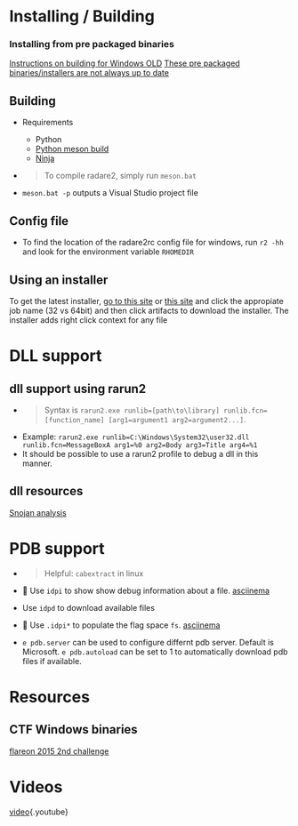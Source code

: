 <!-- TITLE: Windows reversing-->

# Installing / Building
### Installing from pre packaged binaries
[Instructions on building for Windows OLD](https://github.com/radare/radare2/blob/master/doc/windows.md)
[These pre packaged binaries/installers are not always up to date](http://radare.mikelloc.com/get/)
## Building
- Requirements
	- Python
	- [Python meson build](https://github.com/mesonbuild/meson)
	- [Ninja](https://ninja-build.org/)

- > To compile radare2, simply run `meson.bat`
- `meson.bat -p` outputs a Visual Studio project file

## Config file
- To find the location of the radare2rc config file for windows, run `r2 -hh` and look for the environment variable `RHOMEDIR`

## Using an installer
To get the latest installer, [go to this site](https://ci.appveyor.com/project/radare/radare2-shvdd) or [this site](http://radare.mikelloc.com/get/) and click the appropiate job name (32 vs 64bit) and then click artifacts to download the installer. The installer adds right click context for any file

# DLL support
## dll support using rarun2
- > Syntax is `rarun2.exe runlib=[path\to\library] runlib.fcn=[function_name] [arg1=argument1 arg2=argument2...]`.
- Example: `rarun2.exe runlib=C:\Windows\System32\user32.dll runlib.fcn=MessageBoxA arg1=%0 arg2=Body arg3=Title arg4=%1`
- It should be possible to use a rarun2 profile to debug a dll in this manner. 

## dll resources
[Snojan analysis](https://medium.com/@jacob16682/snojan-analysis-bb3982fb1bb9)

# PDB support
- > Helpful: `cabextract` in linux

- 🚀 Use `idpi` to show show debug information about a file. [asciinema](https://asciinema.org/a/BOQUwqIJO497zhFDY037uNf6W)
- Use `idpd` to download available files
- 🚀 Use `.idpi*` to populate the flag space `fs`. [asciinema](https://asciinema.org/a/mBKmRaszDXe8C55as7Oo2cVVf)
- `e pdb.server` can be used to configure differnt pdb server. Default is Microsoft. `e pdb.autoload` can be set to 1 to automatically download pdb files if available. 

# Resources
## CTF Windows binaries
[flareon 2015 2nd challenge](https://fevral.github.io/2017/08/13/flareon2015-2.html)
# Videos
[video](https://www.youtube.com/watch?v=2gcqLDGnKMc){.youtube}

<p hidden>idp idpd idpi</p>
